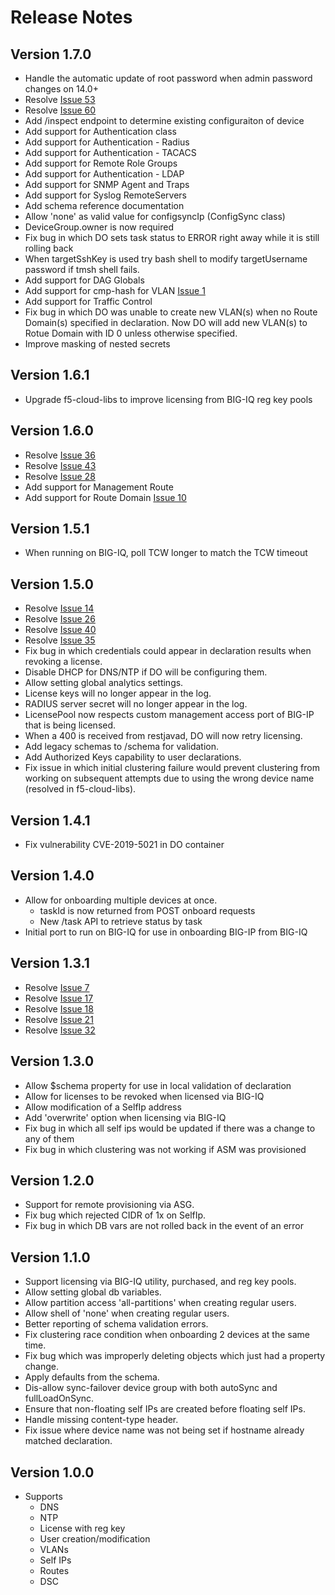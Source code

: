 # Release Notes

## Version 1.7.0
+ Handle the automatic update of root password when admin password changes on 14.0+
+ Resolve [Issue 53](https://github.com/F5Networks/f5-declarative-onboarding/issues/53)
+ Resolve [Issue 60](https://github.com/F5Networks/f5-declarative-onboarding/issues/60)
+ Add /inspect endpoint to determine existing configuraiton of device
+ Add support for Authentication class
+ Add support for Authentication - Radius
+ Add support for Authentication - TACACS
+ Add support for Remote Role Groups
+ Add support for Authentication - LDAP
+ Add support for SNMP Agent and Traps
+ Add support for Syslog RemoteServers
+ Add schema reference documentation
+ Allow 'none' as valid value for configsyncIp (ConfigSync class)
+ DeviceGroup.owner is now required
+ Fix bug in which DO sets task status to ERROR right away while it is still rolling back
+ When targetSshKey is used try bash shell to modify targetUsername password if tmsh shell fails.
+ Add support for DAG Globals
+ Add support for cmp-hash for VLAN [Issue 1](https://github.com/F5Networks/f5-declarative-onboarding/issues/1)
+ Add support for Traffic Control
+ Fix bug in which DO was unable to create new VLAN(s) when no Route Domain(s) specified in declaration. Now DO will add new VLAN(s) to Rotue Domain with ID 0 unless otherwise specified.
+ Improve masking of nested secrets

## Version 1.6.1
+ Upgrade f5-cloud-libs to improve licensing from BIG-IQ reg key pools

## Version 1.6.0
+ Resolve [Issue 36](https://github.com/F5Networks/f5-declarative-onboarding/issues/36)
+ Resolve [Issue 43](https://github.com/F5Networks/f5-declarative-onboarding/issues/43)
+ Resolve [Issue 28](https://github.com/F5Networks/f5-declarative-onboarding/issues/28)
+ Add support for Management Route
+ Add support for Route Domain [Issue 10](https://github.com/F5Networks/f5-declarative-onboarding/issues/10)

## Version 1.5.1
+ When running on BIG-IQ, poll TCW longer to match the TCW timeout

## Version 1.5.0
+ Resolve [Issue 14](https://github.com/F5Networks/f5-declarative-onboarding/issues/14)
+ Resolve [Issue 26](https://github.com/F5Networks/f5-declarative-onboarding/issues/26)
+ Resolve [Issue 40](https://github.com/F5Networks/f5-declarative-onboarding/issues/40)
+ Resolve [Issue 35](https://github.com/F5Networks/f5-declarative-onboarding/issues/35)
+ Fix bug in which credentials could appear in declaration results when revoking a license.
+ Disable DHCP for DNS/NTP if DO will be configuring them.
+ Allow setting global analytics settings.
+ License keys will no longer appear in the log.
+ RADIUS server secret will no longer appear in the log.
+ LicensePool now respects custom management access port of BIG-IP that is being licensed.
+ When a 400 is received from restjavad, DO will now retry licensing.
+ Add legacy schemas to /schema for validation.
+ Add Authorized Keys capability to user declarations.
+ Fix issue in which initial clustering failure would prevent clustering from working on subsequent attempts due to using the wrong device name (resolved in f5-cloud-libs).

## Version 1.4.1
+ Fix vulnerability CVE-2019-5021 in DO container

## Version 1.4.0
+ Allow for onboarding multiple devices at once.
    + taskId is now returned from POST onboard requests
    + New /task API to retrieve status by task
+ Initial port to run on BIG-IQ for use in onboarding BIG-IP from BIG-IQ

## Version 1.3.1
+ Resolve [Issue 7](https://github.com/F5Networks/f5-declarative-onboarding/issues/7)
+ Resolve [Issue 17](https://github.com/F5Networks/f5-declarative-onboarding/issues/17)
+ Resolve [Issue 18](https://github.com/F5Networks/f5-declarative-onboarding/issues/18)
+ Resolve [Issue 21](https://github.com/F5Networks/f5-declarative-onboarding/issues/21)
+ Resolve [Issue 32](https://github.com/F5Networks/f5-declarative-onboarding/issues/32)

## Version 1.3.0
+ Allow $schema property for use in local validation of declaration
+ Allow for licenses to be revoked when licensed via BIG-IQ
+ Allow modification of a SelfIp address
+ Add 'overwrite' option when licensing via BIG-IQ
+ Fix bug in which all self ips would be updated if there was a change to any of them
+ Fix bug in which clustering was not working if ASM was provisioned

## Version 1.2.0
+ Support for remote provisioning via ASG.
+ Fix bug which rejected CIDR of 1x on SelfIp.
+ Fix bug in which DB vars are not rolled back in the event of an error

## Version 1.1.0
+ Support licensing via BIG-IQ utility, purchased, and reg key pools.
+ Allow setting global db variables.
+ Allow partition access 'all-partitions' when creating regular users.
+ Allow shell of 'none' when creating regular users.
+ Better reporting of schema validation errors.
+ Fix clustering race condition when onboarding 2 devices at the same time.
+ Fix bug which was improperly deleting objects which just had a property change.
+ Apply defaults from the schema.
+ Dis-allow sync-failover device group with both autoSync and fullLoadOnSync.
+ Ensure that non-floating self IPs are created before floating self IPs.
+ Handle missing content-type header.
+ Fix issue where device name was not being set if hostname already matched declaration.

## Version 1.0.0
+ Supports
    + DNS
    + NTP
    + License with reg key
    + User creation/modification
    + VLANs
    + Self IPs
    + Routes
    + DSC

